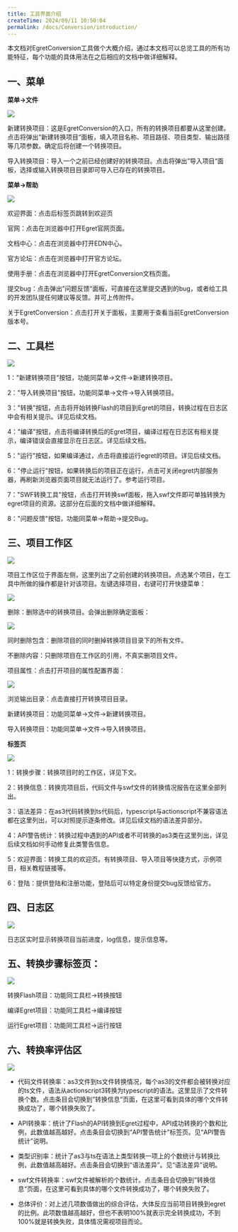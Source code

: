```yaml
---
title: 工具界面介绍
createTime: 2024/09/11 10:50:04
permalink: /docs/Conversion/introduction/
---
```

本文档对EgretConversion工具做个大概介绍，通过本文档可以总览工具的所有功能特征，每个功能的具体用法在之后相应的文档中做详细解释。

## 一、菜单

**菜单->文件**

![](56b1abcd6d6dd.jpg)

新建转换项目：这是EgretConversion的入口，所有的转换项目都要从这里创建。点击将弹出”新建转换项目“面板，填入项目名称、项目路径、项目类型、输出路径等几项参数。确定后将创建一个转换项目。

导入转换项目：导入一个之前已经创建好的转换项目。点击将弹出”导入项目“面板，选择或输入转换项目目录即可导入已存在的转换项目。

**菜单->帮助**

![](56b1abcdad74e.jpg)

欢迎界面：点击后标签页跳转到欢迎页

官网：点击在浏览器中打开Egret官网页面。

文档中心：点击在浏览器中打开EDN中心。

官方论坛：点击在浏览器中打开官方论坛。

使用手册：点击在浏览器中打开EgretConversion文档页面。

提交bug：点击弹出”问题反馈“面板，可直接在这里提交遇到的bug，或者给工具的开发团队提任何建议等反馈。并可上传附件。

关于EgretConversion：点击打开关于面板，主要用于查看当前EgretConversion版本号。

## 二、工具栏

![](56b1abcdd1b27.jpg)

1："新建转换项目"按钮，功能同菜单->文件->新建转换项目。

2："导入转换项目"按钮，功能同菜单->文件->导入转换项目。

3："转换"按钮，点击将开始转换Flash的项目到Egret的项目，转换过程在日志区中会有相关提示。详见后续文档。

4："编译"按钮，点击将编译转换后的Egret项目，编译过程在日志区有相关提示，编译错误会直接显示在日志区。详见后续文档。

5："运行"按钮，如果编译通过，点击将直接运行egret的项目。详见后续文档。

6："停止运行"按钮，如果转换后的项目正在运行，点击可关闭egret内部服务器，再刷新浏览器页面项目就无法运行了。参考运行项目。

7："SWF转换工具"按钮，点击打开转换swf面板，拖入swf文件即可单独转换为egret项目的资源。这部分在后面的文档中做详细解释。

8："问题反馈"按钮，功能同菜单->帮助->提交Bug。

## 三、项目工作区

![](56b1abcde7e59.jpg)

项目工作区位于界面左侧，这里列出了之前创建的转换项目。点选某个项目，在工具中所做的操作都是针对该项目。左键选择项目，右键可打开快捷菜单：

![](56b1abce13e7e.jpg)

删除：删除选中的转换项目。会弹出删除确定面板：

![](56b1abce322a2.jpg)

同时删除包含：删除项目的同时删掉转换项目目录下的所有文件。

不删除内容：只删除项目在工作区的引用，不真实删项目文件。

项目属性：点击打开项目的属性配置界面：

![](56b1abce99c22.jpg)

浏览输出目录：点击直接打开转换项目目录。

新建转换项目：功能同菜单->文件->新建转换项目。

导入转换项目：功能同菜单->文件->导入转换项目。

**标签页**

![](56b1abced2c08.jpg)

1：转换步骤：转换项目时的工作区，详见下文。

2：转换信息：转换完项目后，代码文件与swf文件的转换情况报告在这里全部列出。

3：语法差异：在as3代码转换到ts代码后，typescript与actionscript不兼容语法都在这里列出，可以对照提示逐条修改。详见后续文档的语法差异部分。

4：API警告统计：转换过程中遇到的API或者不可转换的as3类在这里列出，详见后续文档如何手动修复此类警告信息。

5：欢迎界面：转换工具的欢迎页。有转换项目、导入项目等快捷方式，示例项目，相关教程链接等。

6：登陆：提供登陆和注册功能，登陆后可以特定身份提交bug反馈给官方。

## 四、日志区

![](56b1abcf53c29.jpg)

 日志区实时显示转换项目当前进度，log信息，提示信息等。

## 五、转换步骤标签页：

![](56b1abcf709b9.jpg)

转换Flash项目：功能同工具栏->转换按钮

编译Egret项目：功能同工具栏->编译按钮

运行Egret项目：功能同工具栏->运行按钮

## 六、转换率评估区

![](56b1abcfbe8a8.jpg)

* 代码文件转换率：as3文件到ts文件转换情况，每个as3的文件都会被转换对应的ts文件，语法从actionscript3转换为typescript的语法。这里显示了文件转换个数。点击条目会切换到”转换信息“页面，在这里可看到具体的哪个文件转换成功了，哪个转换失败了。

* API转换率：统计了Flash的API转换到Egret过程中，API成功转换的个数和比例，此数值越高越好。点击条目会切换到“API警告统计”标签页。见“API警告统计”说明。

* 类型识别率：统计了as3与ts在语法上类型转换一项上的个数统计与转换比例，此数值越高越好。点击条目会切换到“语法差异”。见“语法差异”说明。

* swf文件转换率：swf文件被解析的个数统计。点击条目会切换到”转换信息“页面，在这里可看到具体的哪个文件转换成功了，哪个转换失败了。

* 总体评价：对上述几项数值做出的综合评估，大体反应当前项目转换到egret的比例。此项数值越高越好，但也不表明100%就表示完全转换成功，不到100%就是转换失败，具体情况需视项目而论。

